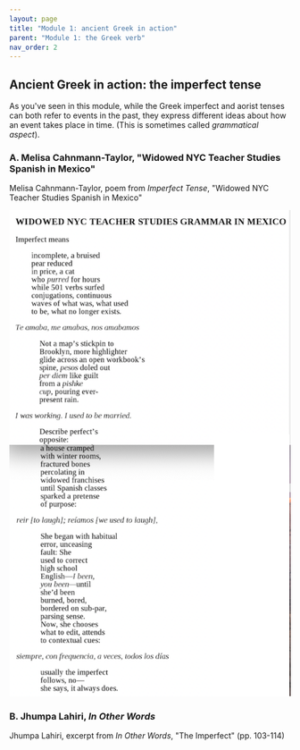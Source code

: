 ```yaml
---
layout: page
title: "Module 1: ancient Greek in action"
parent: "Module 1: the Greek verb"
nav_order: 2
---
```


## Ancient Greek in action: the imperfect tense


As you've seen in this module, while the Greek imperfect and aorist tenses can both refer to events in the past, they express different ideas about how an event takes place in time. (This is sometimes called *grammatical aspect*).  





### A. Melisa Cahnmann-Taylor, "Widowed NYC Teacher Studies Spanish in Mexico"

Melisa Cahnmann-Taylor, poem from *Imperfect Tense*, "Widowed NYC Teacher Studies Spanish in Mexico"

![poem by Melisa Cahnmann-Taylor](./imgs/cahnmann-taylor.png)


### B. Jhumpa Lahiri, *In Other Words*

Jhumpa Lahiri, excerpt from *In Other Words*, "The Imperfect" (pp. 103-114)